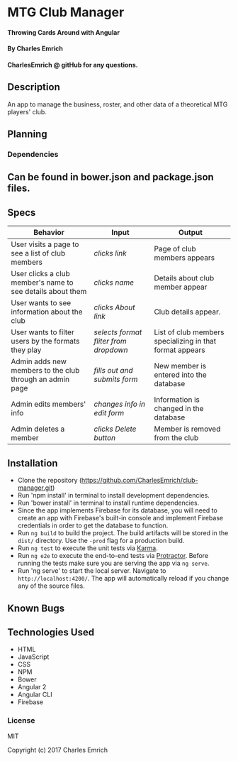 # MTG Club Manager

#### Throwing Cards Around with Angular

#### By Charles Emrich
#### CharlesEmrich @ gitHub for any questions.

## Description
An app to manage the business, roster, and other data of a theoretical MTG players' club.

## Planning

### Dependencies
## Can be found in bower.json and package.json files.

## Specs
| Behavior | Input | Output |
| - | - | - |
| User visits a page to see a list of club members | *clicks link* | Page of club members appears |
| User clicks a club member's name to see details about them | *clicks name* | Details about club member appear |
| User wants to see information about the club | *clicks About link* | Club details appear. |
| User wants to filter users by the formats they play | *selects format fliter from dropdown* | List of club members specializing in that format appears |
| Admin adds new members to the club through an admin page | *fills out and submits form* | New member is entered into the database |
| Admin edits members' info | *changes info in edit form* | Information is changed in the database |
| Admin deletes a member | *clicks Delete button* | Member is removed from the club |


## Installation

* Clone the repository (https://github.com/CharlesEmrich/club-manager.git)
* Run 'npm install' in terminal to install development dependencies.
* Run 'bower install' in terminal to install runtime dependencies.
* Since the app implements Firebase for its database, you will need to create an app with Firebase's built-in console and implement Firebase credentials in order to get the database to function.
* Run `ng build` to build the project. The build artifacts will be stored in the `dist/` directory. Use the `-prod` flag for a production build.
* Run `ng test` to execute the unit tests via [Karma](https://karma-runner.github.io).
* Run `ng e2e` to execute the end-to-end tests via [Protractor](http://www.protractortest.org/). Before running the tests make sure you are serving the app via `ng serve`.
* Run 'ng serve' to start the local server. Navigate to `http://localhost:4200/`. The app will automatically reload if you change any of the source files.

## Known Bugs

## Technologies Used

* HTML
* JavaScript
* CSS
* NPM
* Bower
* Angular 2
* Angular CLI
* Firebase

### License

MIT

Copyright (c) 2017 Charles Emrich
